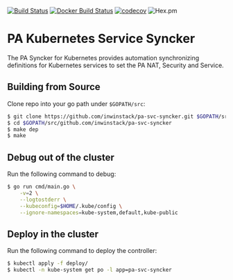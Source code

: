 [![Build Status](https://travis-ci.org/inwinstack/pa-svc-syncker.svg?branch=master)](https://travis-ci.org/inwinstack/pa-svc-syncker) [![Docker Build Status](https://img.shields.io/docker/build/inwinstack/pa-svc-syncker.svg)](https://hub.docker.com/r/inwinstack/pa-svc-syncker/) [![codecov](https://codecov.io/gh/inwinstack/pa-svc-syncker/branch/master/graph/badge.svg)](https://codecov.io/gh/inwinstack/pa-svc-syncker) ![Hex.pm](https://img.shields.io/hexpm/l/plug.svg)
# PA Kubernetes Service Syncker
The PA Syncker for Kubernetes provides automation synchronizing definitions for Kubernetes services to set the PA NAT, Security and Service.

## Building from Source
Clone repo into your go path under `$GOPATH/src`:
```sh
$ git clone https://github.com/inwinstack/pa-svc-syncker.git $GOPATH/src/github.com/inwinstack/pa-svc-syncker
$ cd $GOPATH/src/github.com/inwinstack/pa-svc-syncker
$ make dep
$ make
```

## Debug out of the cluster
Run the following command to debug:
```sh
$ go run cmd/main.go \
    -v=2 \
    --logtostderr \
    --kubeconfig=$HOME/.kube/config \
    --ignore-namespaces=kube-system,default,kube-public 
```

## Deploy in the cluster
Run the following command to deploy the controller:
```sh
$ kubectl apply -f deploy/
$ kubectl -n kube-system get po -l app=pa-svc-syncker
```
